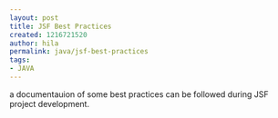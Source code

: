 ```yaml
---
layout: post
title: JSF Best Practices
created: 1216721520
author: hila
permalink: java/jsf-best-practices
tags:
- JAVA
---
```

<p><span class="thmr_call" id="thmr_42"><span class="thmr_call" id="thmr_6"><p>a documentauion of&nbsp;some best practices can be followed during JSF project development.</p></span></span></p>
